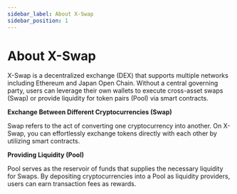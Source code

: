```yaml
---
sidebar_label: About X-Swap
sidebar_position: 1
---
```


# About X-Swap

X-Swap is a decentralized exchange (DEX) that supports multiple networks including Ethereum and Japan Open Chain. Without a central governing party, users can leverage their own wallets to execute cross-asset swaps (Swap) or provide liquidity for token pairs (Pool) via smart contracts.

**Exchange Between Different Cryptocurrencies (Swap)**

Swap refers to the act of converting one cryptocurrency into another. On X-Swap, you can effortlessly exchange tokens directly with each other by utilizing smart contracts.

**Providing Liquidity (Pool)**

Pool serves as the reservoir of funds that supplies the necessary liquidity for Swaps. By depositing cryptocurrencies into a Pool as liquidity providers, users can earn transaction fees as rewards.